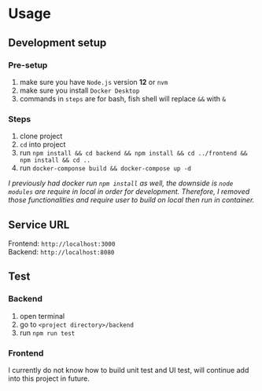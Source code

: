 # Usage

## Development setup

### Pre-setup

1. make sure you have `Node.js` version **12** or `nvm`
2. make sure you install `Docker Desktop`
3. commands in `steps` are for bash, fish shell will replace `&&` with `&`

### Steps

1. clone project
2. `cd` into project
3. run `npm install && cd backend && npm install && cd ../frontend && npm install && cd ..`
4. run `docker-componse build && docker-compose up -d`

_I previously had docker run `npm install` as well, the downside is `node modules` are require in local in order for development. Therefore, I removed those functionalities and require user to build on local then run in container._

## Service URL

Frontend: `http://localhost:3000`
<br/>
Backend: `http://localhost:8080`

## Test

### Backend

1. open terminal
2. go to `<project directory>/backend`
3. run `npm run test`

### Frontend

I currently do not know how to build unit test and UI test, will continue add into this project in future.
